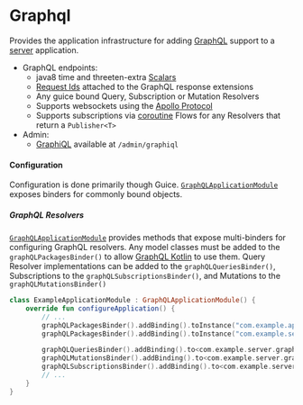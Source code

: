 Graphql
======
Provides the application infrastructure for adding [GraphQL](https://graphql.org) support 
to a [server](https://github.com/trib3/leakycauldron/blob/master/server) application.
* GraphQL endpoints:
  * java8 time and threeten-extra [Scalars](https://github.com/trib3/leakycauldron/blob/master/graphql/src/main/kotlin/com/trib3/graphql/execution/DateTimeHooks.kt)
  * [Request Ids](https://github.com/trib3/leakycauldron/blob/master/graphql/src/main/kotlin/com/trib3/graphql/execution/RequestIdInstrumentation.kt) 
    attached to the GraphQL response extensions
  * Any guice bound Query, Subscription or Mutation Resolvers
  * Supports websockets using the [Apollo Protocol](https://github.com/apollographql/subscriptions-transport-ws/blob/master/PROTOCOL.md)
  * Supports subscriptions via [coroutine](https://github.com/kotlin/kotlinx.coroutines/) Flows 
    for any Resolvers that return a `Publisher<T>`
* Admin:
  * [GraphiQL](https://github.com/graphql/graphiql) available at `/admin/graphiql`

#### Configuration
Configuration is done primarily though Guice.  [`GraphQLApplicationModule`](https://github.com/trib3/leakycauldron/blob/master/graphql/src/main/kotlin/com/trib3/graphql/modules/GraphQLApplicationModule.kt)
exposes binders for commonly bound objects.  

##### GraphQL Resolvers
[`GraphQLApplicationModule`](https://github.com/trib3/leakycauldron/blob/master/graphql/src/main/kotlin/com/trib3/graphql/modules/GraphQLApplicationModule.kt)
provides methods that expose multi-binders for configuring GraphQL resolvers.  Any model
classes must be added to the `graphQLPackagesBinder()` to allow [GraphQL Kotlin](https://github.com/ExpediaDotCom/graphql-kotlin/)
to use them.  Query Resolver implementations can be added to the `graphQLQueriesBinder()`, 
Subscriptions to the `graphQLSubscriptionsBinder()`, and Mutations to the `graphQLMutationsBinder()` 

```kotlin
class ExampleApplicationModule : GraphQLApplicationModule() {
    override fun configureApplication() {
        // ...
        graphQLPackagesBinder().addBinding().toInstance("com.example.api")
        graphQLPackagesBinder().addBinding().toInstance("com.example.server.graphql")

        graphQLQueriesBinder().addBinding().to<com.example.server.graphql.Query>()
        graphQLMutationsBinder().addBinding().to<com.example.server.graphql.Mutation>()
        graphQLSubscriptionsBinder().addBinding().to<com.example.server.graphql.Subscription>()
        // ...
    }
}
```